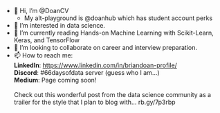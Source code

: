 - 👋 Hi, I’m @DoanCV
  - My alt-playground is @doanhub which has student account perks
- 👀 I’m interested in data science.
- 🌱 I’m currently reading Hands-on Machine Learning with Scikit-Learn, Keras, and TensorFlow
- 💞️ I’m looking to collaborate on career and interview preparation.
- 📫 How to reach me: <br> **LinkedIn**: https://www.linkedin.com/in/briandoan-profile/ <br> **Discord**: #66daysofdata server (guess who I am...) <br> **Medium**: Page coming soon! <br> <br> Check out this wonderful post from the data science community as a trailer for the style that I plan to blog with... <div style="display: inline">rb.gy/7p3rbp</div>

<!---
DoanCV/DoanCV is a ✨ special ✨ repository because its `README.md` (this file) appears on your GitHub profile.
You can click the Preview link to take a look at your changes.
--->
